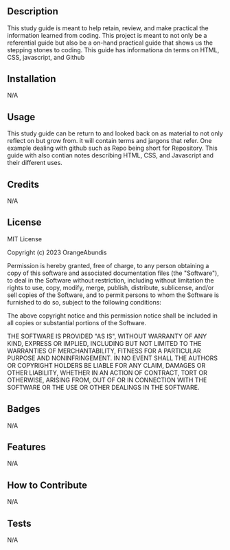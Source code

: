 # <Prework Study Guide>

## Description

This study guide is meant to help retain, review, and make practical the information learned from coding. This project is meant to not only be a referential guide but also be a on-hand practical guide that shows us the stepping stones to coding. This guide has informationa dn terms on HTML, CSS, javascript, and Github

## Installation

N/A

## Usage

This study guide can be return to and looked back on as material to not only reflect on but grow from. it will contain terms and jargons that refer. One example dealing with github such as Repo being short for Repository. This guide with also contian notes describing HTML, CSS, and Javascript and their different uses.

## Credits

N/A

## License

MIT License

Copyright (c) 2023 OrangeAbundis

Permission is hereby granted, free of charge, to any person obtaining a copy
of this software and associated documentation files (the "Software"), to deal
in the Software without restriction, including without limitation the rights
to use, copy, modify, merge, publish, distribute, sublicense, and/or sell
copies of the Software, and to permit persons to whom the Software is
furnished to do so, subject to the following conditions:

The above copyright notice and this permission notice shall be included in all
copies or substantial portions of the Software.

THE SOFTWARE IS PROVIDED "AS IS", WITHOUT WARRANTY OF ANY KIND, EXPRESS OR
IMPLIED, INCLUDING BUT NOT LIMITED TO THE WARRANTIES OF MERCHANTABILITY,
FITNESS FOR A PARTICULAR PURPOSE AND NONINFRINGEMENT. IN NO EVENT SHALL THE
AUTHORS OR COPYRIGHT HOLDERS BE LIABLE FOR ANY CLAIM, DAMAGES OR OTHER
LIABILITY, WHETHER IN AN ACTION OF CONTRACT, TORT OR OTHERWISE, ARISING FROM,
OUT OF OR IN CONNECTION WITH THE SOFTWARE OR THE USE OR OTHER DEALINGS IN THE
SOFTWARE.


## Badges

N/A

## Features

N/A

## How to Contribute

N/A

## Tests

N/A

